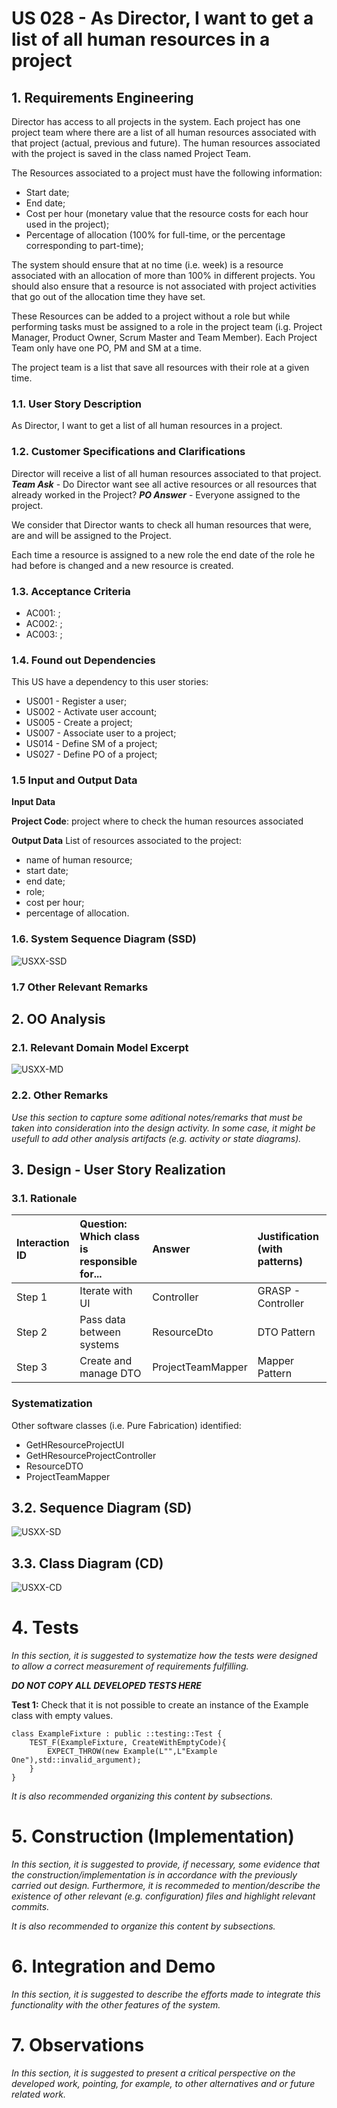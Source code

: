 # US 028 - As Director, I want to get a list of all human resources in a project

## 1. Requirements Engineering

Director has access to all projects in the system. Each project has one project team where there are a list of all human resources associated with that project (actual, previous and future).
The human resources associated with the project is saved in the class named Project Team.

The Resources associated to a project must have the following information: 
- Start date;
- End date;
- Cost per hour (monetary value that the resource costs for each hour used in the
project);
- Percentage of allocation (100% for full-time, or the percentage corresponding to part-time);

The system should ensure that at no time (i.e. week) is a resource associated with an allocation
of more than 100% in different projects. You should also ensure that a resource is not
associated with project activities that go out of the allocation time they have set.

These Resources can be added to a project without a role but while performing tasks must be assigned to a role in the project team (i.g. Project Manager, Product Owner, Scrum Master and Team Member). Each Project Team only have one PO, PM and SM at a time. 

The project team is a list that save all resources with their role at a given time.

### 1.1. User Story Description

As Director, I want to get a list of all human resources in a project.

### 1.2. Customer Specifications and Clarifications 

Director will receive a list of all human resources associated to that project.
***Team Ask*** - Do Director want see all active resources or all resources that already worked in the Project?
***PO Answer*** - Everyone assigned to the project.

We consider that Director wants to check all human resources that were, are and will be assigned to the Project.

Each time a resource is assigned to a new role the end date of the role he had before is changed and a new resource is created.

### 1.3. Acceptance Criteria

- AC001: ;
- AC002: ;
- AC003: ;
### 1.4. Found out Dependencies

This US have a dependency to this user stories: 
- US001 - Register a user; 
- US002 - Activate user account; 
- US005 - Create a project; 
- US007 - Associate user to a project; 
- US014 - Define SM of a project;
- US027 - Define PO of a project;

### 1.5 Input and Output Data

**Input Data**

**Project Code**: project where to check the human resources associated

**Output Data**
List of resources associated to the project:
- name of human resource;
- start date;
- end date;
- role;
- cost per hour;
- percentage of allocation.

### 1.6. System Sequence Diagram (SSD)

![USXX-SSD](US028-SSD.svg)

### 1.7 Other Relevant Remarks



## 2. OO Analysis

### 2.1. Relevant Domain Model Excerpt 

![USXX-MD](US028-MD.svg)

### 2.2. Other Remarks

*Use this section to capture some aditional notes/remarks that must be taken into consideration into the design activity. In some case, it might be usefull to add other analysis artifacts (e.g. activity or state diagrams).* 



## 3. Design - User Story Realization 

### 3.1. Rationale

| Interaction ID | Question: Which class is responsible for... | Answer  | Justification (with patterns)  |
|:-------------  |:--------------------- |:------------|:---------------------------- |
| Step 1  		 |	Iterate with UI	|Controller|GRASP - Controller|
| Step 2  		 |	Pass data between systems | ResourceDto | DTO Pattern |
| Step 3  		 |	Create and manage DTO |  ProjectTeamMapper |  Mapper Pattern                            |

[comment]: <> (| Step 4  		 |							 |             |                              |)

[comment]: <> (| Step 5  		 |							 |             |                              |)

[comment]: <> (| Step 6  		 |							 |             |                              |              )

### Systematization ##

[comment]: <> (According to the taken rationale, the conceptual classes promoted to software classes are: )

[comment]: <> ( * Class1)

[comment]: <> ( * Class2)

[comment]: <> ( * Class3)

Other software classes (i.e. Pure Fabrication) identified: 
 * GetHResourceProjectUI  
 * GetHResourceProjectController
 * ResourceDTO
 * ProjectTeamMapper
## 3.2. Sequence Diagram (SD)

![USXX-SD](US028-SD.svg)

## 3.3. Class Diagram (CD)

![USXX-CD](US028-CD.svg)

# 4. Tests 
*In this section, it is suggested to systematize how the tests were designed to allow a correct measurement of requirements fulfilling.* 

**_DO NOT COPY ALL DEVELOPED TESTS HERE_**

**Test 1:** Check that it is not possible to create an instance of the Example class with empty values. 

    class ExampleFixture : public ::testing::Test {
        TEST_F(ExampleFixture, CreateWithEmptyCode){
            EXPECT_THROW(new Example(L"",L"Example One"),std::invalid_argument);
        }
    }
	

*It is also recommended organizing this content by subsections.* 


# 5. Construction (Implementation)

*In this section, it is suggested to provide, if necessary, some evidence that the construction/implementation is in accordance with the previously carried out design. Furthermore, it is recommeded to mention/describe the existence of other relevant (e.g. configuration) files and highlight relevant commits.*

*It is also recommended to organize this content by subsections.* 

# 6. Integration and Demo 

*In this section, it is suggested to describe the efforts made to integrate this functionality with the other features of the system.*


# 7. Observations

*In this section, it is suggested to present a critical perspective on the developed work, pointing, for example, to other alternatives and or future related work.*





